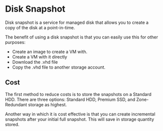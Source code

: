 # Disk Snapshot

Disk snapshot is a service for managed disk that allows you to create a copy of the disk at a point-in-time. 

The benefit of using a disk snapshot is that you can easily use this for other purposes:

- Create an image to create a VM with.
- Create a VM with it directly
- Download the .vhd file
- Copy the .vhd file to another storage account.


## Cost

The first method to reduce costs is to store the snapshots on a Standard HDD. There are three options: Standard HDD, Premium SSD, and Zone-Redundant storage as highest.

Another way in which it is cost effective is that you can create incremental snapshots after your initial full snapshot. This will save in storage quantity stored.